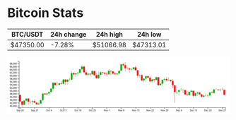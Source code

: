 # Bitcoin Stats

BTC/USDT|24h change|24h high|24h low|
|---|---|---|---|
|$47350.00|-7.28%|$51066.98|$47313.01|

<img src="./chart.svg">
